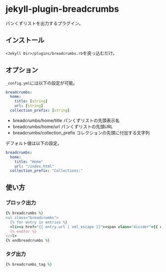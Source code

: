 # jekyll-plugin-breadcrumbs

パンくずリストを出力するプラグイン。

## インストール

`<Jekyll Dir>/plugins/breadcrumbs.rb`を突っ込むだけ。

## オプション

`_config.yml`には以下の設定が可能。

```yaml
breadcrumbs:
  home:
    title: [string]
    url: [string]
  collection_prefix: [string]
```

- breadcrumbs/home/title パンくずリストの先頭表示名
- breadcrumbs/home/url パンくずリストの先頭URL
- breadcrumbs/collection_prefix コレクションの先頭に付加する文字列

デフォルト値は以下の設定。

```yaml
breadcrumbs:
  home:
    title: "Home"
    url: "/index.html"
  collection_prefix: "Collections:"
```

## 使い方

### ブロック出力

```ruby
{% breadcrumbs %}
<ul class="breadcrumbs">
  {% for entry in entries %}
  <li><a href="{{ entry.url | xml_escape }}"><span class="divider">{{ entry.title | escape }}</span></a></li>
  {% endfor %}
</ul>
{% endbreadcrumbs %}
```

### タグ出力

```ruby
{% breadcrumbs_tag %}
```
